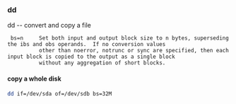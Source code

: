 ### dd
dd -- convert and copy a file

     bs=n     Set both input and output block size to n bytes, superseding the ibs and obs operands.  If no conversion values
              other than noerror, notrunc or sync are specified, then each input block is copied to the output as a single block
              without any aggregation of short blocks.

#### copy a whole disk
```bash
dd if=/dev/sda of=/dev/sdb bs=32M
```
